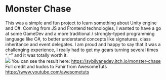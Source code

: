 # Monster Chase

This was a simple and fun project to learn something about Unity engine and C#. Coming from JS and Frontend technologies, I wanted to have a go at some GameDev and a more traditional / strongly-typed programming language like C#, to better understand concepts like signatures, class inheritance and event delegates. 
I am proud and happy to say that it was a challenging experience, I really had to get my gears turning several times ^_^" and it was totally worth it. <br>
<a href="https://sybilvanedev.itch.io/monster-chase"><img src="https://user-images.githubusercontent.com/84244900/194947107-4e8866ac-7891-4c9f-b7f4-0644725c5e46.png"></a>
You can see the result here: https://sybilvanedev.itch.io/monster-chase <br>
Full credit and kudos to Fahir from AwesomeTuts https://www.youtube.com/awesometuts

